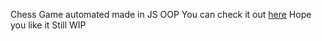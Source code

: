 Chess Game automated made in JS OOP
You can check it out [here](https://supermanbart.github.io/chess/chess.html)  Hope you like it
Still WIP